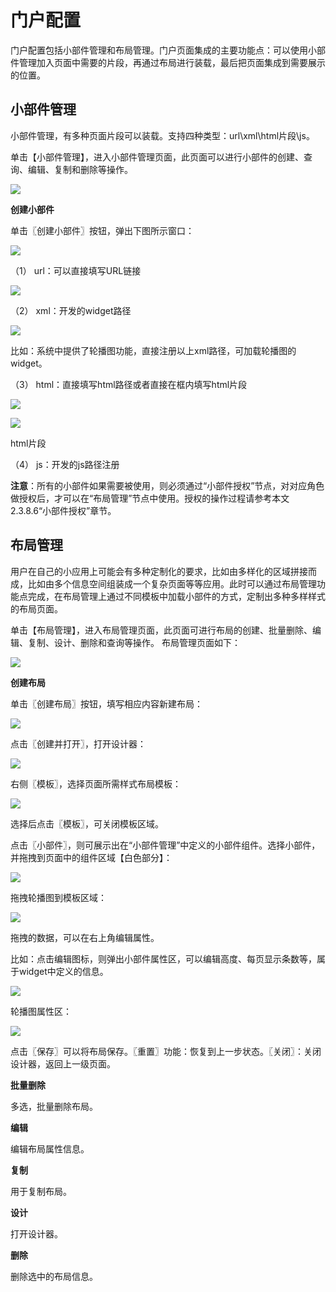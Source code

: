 # 门户配置

门户配置包括小部件管理和布局管理。门户页面集成的主要功能点：可以使用小部件管理加入页面中需要的片段，再通过布局进行装载，最后把页面集成到需要展示的位置。

## 小部件管理

小部件管理，有多种页面片段可以装载。支持四种类型：url\xml\html片段\js。

单击【小部件管理】，进入小部件管理页面，此页面可以进行小部件的创建、查询、编辑、复制和删除等操作。

![](/articles/appspecial/5-/images/image7.png)

 
**创建小部件**

单击〖创建小部件〗按钮，弹出下图所示窗口：

![](/articles/appspecial/5-/images/image8.png)

 
（1）	url：可以直接填写URL链接

![](/articles/appspecial/5-/images/image9.png)

 
（2）	xml：开发的widget路径

![](/articles/appspecial/5-/images/image10.png)

 
比如：系统中提供了轮播图功能，直接注册以上xml路径，可加载轮播图的widget。

（3）	html：直接填写html路径或者直接在框内填写html片段

![](/articles/appspecial/5-/images/image11.png)

![](/articles/appspecial/5-/images/image12.png)




html片段
 
 
（4）	js：开发的js路径注册

**注意**：所有的小部件如果需要被使用，则必须通过“小部件授权”节点，对对应角色做授权后，才可以在“布局管理”节点中使用。授权的操作过程请参考本文2.3.8.6“小部件授权”章节。

## 布局管理
用户在自己的小应用上可能会有多种定制化的要求，比如由多样化的区域拼接而成，比如由多个信息空间组装成一个复杂页面等等应用。此时可以通过布局管理功能点完成，在布局管理上通过不同模板中加载小部件的方式，定制出多种多样样式的布局页面。

单击【布局管理】，进入布局管理页面，此页面可进行布局的创建、批量删除、编辑、复制、设计、删除和查询等操作。
布局管理页面如下：

![](/articles/appspecial/5-/images/image13.png) 

**创建布局**

单击〖创建布局〗按钮，填写相应内容新建布局：

![](/articles/appspecial/5-/images/image14.png)
 
点击〖创建并打开〗，打开设计器：

![](/articles/appspecial/5-/images/image15.png)
 
右侧〖模板〗，选择页面所需样式布局模板：

![](/articles/appspecial/5-/images/image16.png)
 
选择后点击〖模板〗，可关闭模板区域。

点击〖小部件〗，则可展示出在“小部件管理”中定义的小部件组件。选择小部件，并拖拽到页面中的组件区域【白色部分】：

![](/articles/appspecial/5-/images/image17.png)
 
拖拽轮播图到模板区域：

![](/articles/appspecial/5-/images/image18.png)
 
拖拽的数据，可以在右上角编辑属性。

比如：点击编辑图标，则弹出小部件属性区，可以编辑高度、每页显示条数等，属于widget中定义的信息。

![](/articles/appspecial/5-/images/image19.png)
 
轮播图属性区：

![](/articles/appspecial/5-/images/image20.png)
 
点击〖保存〗可以将布局保存。〖重置〗功能：恢复到上一步状态。〖关闭〗：关闭设计器，返回上一级页面。

**批量删除**

多选，批量删除布局。

**编辑**

编辑布局属性信息。

**复制**

用于复制布局。

**设计**

打开设计器。

**删除**

删除选中的布局信息。
